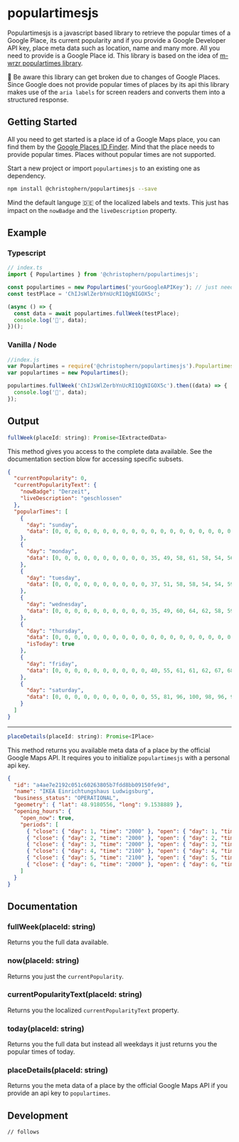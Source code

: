 # populartimesjs

Populartimesjs is a javascript based library to retrieve the popular times of a Google Place, its current popularity and if you provide a Google Developer API key, place meta data such as location, name and many more. All you need to provide is a Google Place id. This library is based on the idea of [m-wrzr populartimes library](https://github.com/m-wrzr/populartimes).

🙈 Be aware this library can get broken due to changes of Google Places. Since Google does not provide popular times of places by its api this library makes use of the `aria labels` for screen readers and converts them into a structured response.

## Getting Started

All you need to get started is a place id of a Google Maps place, you can find them by the [Google Places ID Finder](https://developers.google.com/maps/documentation/javascript/examples/places-placeid-finder). Mind that the place needs to provide popular times. Places without popular times are not supported.

Start a new project or import `populartimesjs` to an existing one as dependency.

```bash
npm install @christophern/populartimesjs --save
```

Mind the default languge 🇩🇪 of the localized labels and texts. This just has impact on the `nowBadge` and the `liveDescription` property.

## Example

### Typescript

```js
// index.ts
import { Populartimes } from '@christophern/populartimesjs';

const populartimes = new Populartimes('yourGoogleAPIKey'); // just needed if you want to get place details
const testPlace = 'ChIJsWlZerbYnUcRI1QgNIGOX5c';

(async () => {
  const data = await populartimes.fullWeek(testPlace);
  console.log('🚀', data);
})();
```

### Vanilla / Node

```js
//index.js
var Populartimes = require('@christophern/populartimesjs').Populartimes;
var populartimes = new Populartimes();

populartimes.fullWeek('ChIJsWlZerbYnUcRI1QgNIGOX5c').then((data) => {
  console.log('🚀', data);
});
```

## Output

```js
fullWeek(placeId: string): Promise<IExtractedData>
```

This method gives you access to the complete data available. See the documentation section blow for accessing specific subsets.

```json
{
  "currentPopularity": 0,
  "currentPopularityText": {
    "nowBadge": "Derzeit",
    "liveDescription": "geschlossen"
  },
  "popularTimes": [
    {
      "day": "sunday",
      "data": [0, 0, 0, 0, 0, 0, 0, 0, 0, 0, 0, 0, 0, 0, 0, 0, 0, 0, 0, 0, 0, 0, 0, 0]
    },
    {
      "day": "monday",
      "data": [0, 0, 0, 0, 0, 0, 0, 0, 0, 0, 35, 49, 58, 61, 58, 54, 56, 58, 49, 31, 0, 0, 0, 0]
    },
    {
      "day": "tuesday",
      "data": [0, 0, 0, 0, 0, 0, 0, 0, 0, 0, 37, 51, 58, 58, 54, 54, 59, 60, 48, 29, 0, 0, 0, 0]
    },
    {
      "day": "wednesday",
      "data": [0, 0, 0, 0, 0, 0, 0, 0, 0, 0, 35, 49, 60, 64, 62, 58, 59, 61, 53, 33, 0, 0, 0, 0]
    },
    {
      "day": "thursday",
      "data": [0, 0, 0, 0, 0, 0, 0, 0, 0, 0, 0, 0, 0, 0, 0, 0, 0, 0, 0, 0, 0, 0, 0, 0],
      "isToday": true
    },
    {
      "day": "friday",
      "data": [0, 0, 0, 0, 0, 0, 0, 0, 0, 0, 40, 55, 61, 61, 62, 67, 68, 64, 59, 48, 27, 0, 0, 0]
    },
    {
      "day": "saturday",
      "data": [0, 0, 0, 0, 0, 0, 0, 0, 0, 0, 55, 81, 96, 100, 98, 96, 96, 91, 70, 40, 0, 0, 0, 0]
    }
  ]
}
```

---

```js
placeDetails(placeId: string): Promise<IPlace>
```

This method returns you available meta data of a place by the official Google Maps API. It requires you to initialize `populartimesjs` with a personal api key.

```json
{
  "id": "a4ae7e2192c051c60263805b7fdd8bb09150fe9d",
  "name": "IKEA Einrichtungshaus Ludwigsburg",
  "business_status": "OPERATIONAL",
  "geometry": { "lat": 48.9180556, "long": 9.1538889 },
  "opening_hours": {
    "open_now": true,
    "periods": [
      { "close": { "day": 1, "time": "2000" }, "open": { "day": 1, "time": "1000" } },
      { "close": { "day": 2, "time": "2000" }, "open": { "day": 2, "time": "1000" } },
      { "close": { "day": 3, "time": "2000" }, "open": { "day": 3, "time": "1000" } },
      { "close": { "day": 4, "time": "2100" }, "open": { "day": 4, "time": "1000" } },
      { "close": { "day": 5, "time": "2100" }, "open": { "day": 5, "time": "1000" } },
      { "close": { "day": 6, "time": "2000" }, "open": { "day": 6, "time": "1000" } }
    ]
  }
}
```

## Documentation

### fullWeek(placeId: string)

Returns you the full data available.

### now(placeId: string)

Returns you just the `currentPopularity`.

### currentPopularityText(placeId: string)

Returns you the localized `currentPopularityText` property.

### today(placeId: string)

Returns you the full data but instead all weekdays it just returns you the popular times of today.

### placeDetails(placeId: string)

Returns you the meta data of a place by the official Google Maps API if you provide an api key to `populartimes`.

## Development

`// follows`
